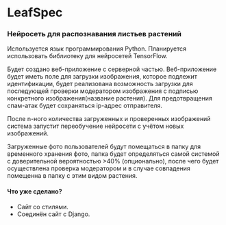 # LeafSpec
### Нейросеть для распознавания листьев растений

Используется язык программирования Python.
Планируется использовать библиотеку для нейросетей TensorFlow.

Будет создано веб-приложение с серверной частью. Веб-приложение будет иметь поле для загрузки изображения, которое подлежит идентификации, 
будет реализована возможность загрузки для последующей проверки модератором изображения с подписью конкретного изображения(название растения).
Для предотвращения спам-атак будет сохраняться ip-адрес отправителя.

После n-ного количества загруженных и проверенных изображений система запустит переобучение нейросети с учётом новых изображений.

Загруженные фото пользователей будут помещаться в папку для временного хранения фото, папка будет определяться самой системой с доверительной вероятностью >40% (опционально), после чего будет осуществлена проверка модератором и в случае совпадения помещенна в папку с этим видом растения.

#### Что уже сделано?
- Сайт со стилями.
- Соединён сайт с Django.